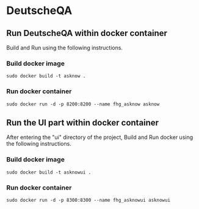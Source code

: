 # DeutscheQA

 
## Run DeutscheQA within docker container
Build and Run using the following instructions.

### Build docker image

`sudo docker build -t asknow .`

### Run docker container

`sudo docker run -d -p 8200:8200 --name fhg_asknow asknow`

## Run the UI part within docker container
After entering the "ui" directory of the project, Build and Run docker using the following instructions.

### Build docker image

`sudo docker build -t asknowui .`

### Run docker container

`sudo docker run -d -p 8300:8300 --name fhg_asknowui asknowui`
